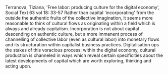 ﻿Terranova, Tiziana, 'Free labor: producing culture for the digital economy', Social Text 63 vol 18: 33-57
Rather than capital 'incorporating' from the outside the authentic fruits of the collective imagination, it seems more reasonable to think of cultural flows as originating within a field which is always and already capitalism. Incorporation is not about capital descending on authentic culture, but a more immanent process of channelling of collective labor (even as cultural labor) into monetary flows and its structuration within capitalist business practices. Digitalisation ups the stakes of this voracious process: within the digital economy, cultural production is channeled in ways which reveal certain specificities about the latest developments of capital which are worth exploring, thinking and acting upon.
